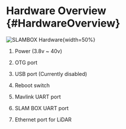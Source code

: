 # Hardware Overview {#HardwareOverview}

![SLAMBOX Hardware](getting_started/sbox_board_rev1_numbering.jpg){width=50%}


1. Power (3.8v ~ 40v)

2. OTG port

3. USB port (Currently disabled)

4. Reboot switch

5. Mavlink UART port

6. SLAM BOX UART port

7. Ethernet port for LiDAR

